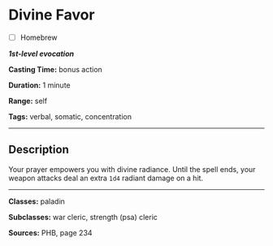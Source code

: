 # Divine Favor

- [ ] Homebrew

***1st-level evocation***

**Casting Time:** bonus action

**Duration:** 1 minute

**Range:** self

**Tags:** verbal, somatic, concentration

---

## Description
Your prayer empowers you with divine radiance.
Until the spell ends, your weapon attacks deal an extra `1d4` radiant damage on a hit.

---

**Classes:** paladin

**Subclasses:** war cleric, strength (psa) cleric

**Sources:** PHB, page 234

